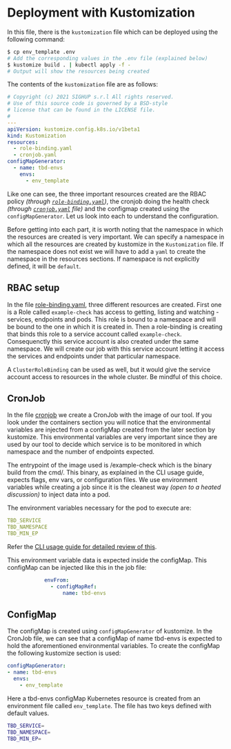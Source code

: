 # Deployment with Kustomization

In this file, there is the `kustomization` file which can be deployed using the
following command:

```sh
$ cp env_template .env
# Add the corresponding values in the .env file (explained below)
$ kustomize build . | kubectl apply -f -
# Output will show the resources being created
```

The contents of the `kustomization` file are as follows:

<!-- embedme kustomization.yaml -->

```yaml
# Copyright (c) 2021 SIGHUP s.r.l All rights reserved.
# Use of this source code is governed by a BSD-style
# license that can be found in the LICENSE file.
#
---
apiVersion: kustomize.config.k8s.io/v1beta1
kind: Kustomization
resources:
  - role-binding.yaml
  - cronjob.yaml
configMapGenerator:
  - name: tbd-envs
    envs:
      - env_template

```

Like one can see, the three important resources created are the RBAC
policy *(through [`role-binding.yaml`](role-binding.yaml))*,
the cronjob doing the health check *(through [`cronjob.yaml`](cronjob.yaml) file)*
and the configmap created using the `configMapGenerator`.
Let us look into each to understand the configuration.

Before getting into each part, it is worth noting that the namespace in which
the resources are created is very important. We can specify a namespace in which
all the resources are created by kustomize in the `Kustomization` file. If the
namespace does not exist we will have to add a `yaml` to create the namespace in
the resources sections. If namespace is not explicitly defined, it will be `default`.

## RBAC setup

In the file [role-binding.yaml](./role-binding.yaml), three different resources are
created. First one is a Role called `example-check` has access to getting,
listing and watching - services, endpoints and pods. This role is bound to a
namespace and will be bound to the one in which it is created in. Then a
role-binding is creating that binds this role to a service account called
`example-check`. Consequenctly this service account is also
created under the same namespace. We will create our job with this service
account letting it access the services and endpoints under that particular
namespace.

A `ClusterRoleBinding` can be used as well, but it would give the service account
access to resources in the whole cluster. Be mindful of this choice.

## CronJob

In the file [cronjob](./example-check-cronjob)
we create a CronJob with the image of our tool. If you look under the containers
section you will notice that the environmental variables are injected from a
configMap created from the later section by kustomize. This environmental
variables are very important since they are used by our tool to decide which
service is to be monitored in which namespace and the number of endpoints
expected.

The entrypoint of the image used is /example-check which is
the binary build from the cmd/. This binary, as explained in the CLI usage guide,
expects flags, env vars, or configuration files. We use environment variables
while creating a job since it is the cleanest way *(open to a heated discussion)*
to inject data into a pod.

The environment variables necessary for the pod to execute are:

```yaml
TBD_SERVICE
TBD_NAMESPACE
TBD_MIN_EP
```

Refer the [CLI usage guide for detailed review of
this](../../cmd/example-check/README.md).

This environment variable data is expected inside the configMap. This configMap
can be injected like this in the job file:

``` yaml
            envFrom:
              - configMapRef:
                  name: tbd-envs
```

## ConfigMap

The configMap is created using `configMapGenerator` of kustomize. In the CronJob
file, we can see that a configMap of name tbd-envs is expected to hold the
aforementioned environmental variables. To create the configMap the following
kustomize section is used:

``` yaml
configMapGenerator:
- name: tbd-envs
  envs:
    - env_template
```

Here a tbd-envs configMap Kubernetes resource is created from an environment
file called `env_template`. The file has two keys defined with default values.

<!-- embedme env_template -->

```sh
TBD_SERVICE=
TBD_NAMESPACE=
TBD_MIN_EP=

```
